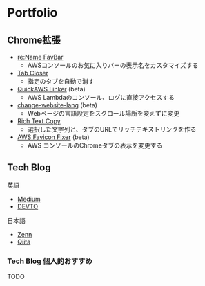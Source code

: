 # Portfolio
## Chrome拡張

- [re:Name FavBar](https://chrome.google.com/webstore/detail/rename-favbar/djibddceopnloddkfmgekaejflcnadli)
  - AWSコンソールのお気に入りバーの表示名をカスタマイズする
- [Tab Closer](https://chrome.google.com/webstore/detail/tab-closer/cmcmmpklddmejocjlienfddkdlggccbd)
  - 指定のタブを自動で消す
- [QuickAWS Linker](https://github.com/shimo164/quick-aws-linker) (beta)
  - AWS Lambdaのコンソール、ログに直接アクセスする
- [change-website-lang](https://github.com/shimo164/change-website-lang) (beta)
  - Webページの言語設定をスクロール場所を変えずに変更
- [Rich Text Copy](https://chrome.google.com/webstore/detail/rich-text-copy/aidldbbgafbfbooldgdpbpgkabdojfge) 
  - 選択した文字列と、タブのURLでリッチテキストリンクを作る
- [AWS Favicon Fixer](https://github.com/shimo164/aws-favicon-fixer) (beta)
  - AWS コンソールのChromeタブの表示を変更する

## Tech Blog

英語

- [Medium](https://medium.com/@shimo164)
- [DEVTO](https://dev.to/shimo_s3)

日本語

- [Zenn](https://zenn.dev/shimo_s3)
- [Qiita](https://qiita.com/shimo_s3)

### Tech Blog 個人的おすすめ

TODO
